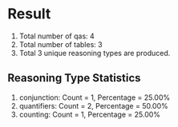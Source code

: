 # Result<br/>
1. Total number of qas: 4<br/>
2. Total number of tables: 3<br/>
3. Total 3 unique reasoning types are produced.<br/>
## **Reasoning Type Statistics**<br/>
1. conjunction: Count = 1, Percentage = 25.00%<br/>
2. quantifiers: Count = 2, Percentage = 50.00%<br/>
3. counting: Count = 1, Percentage = 25.00%<br/>
